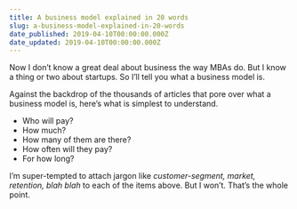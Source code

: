 ```yaml
---
title: A business model explained in 20 words
slug: a-business-model-explained-in-20-words
date_published: 2019-04-10T00:00:00.000Z
date_updated: 2019-04-10T00:00:00.000Z
---
```


Now I don’t know a great deal about business the way MBAs do. But I know a thing or two about startups. So I’ll tell you what a business model is.

Against the backdrop of the thousands of articles that pore over what a business model is, here’s what is simplest to understand.

- Who will pay?
- How much?
- How many of them are there?
- How often will they pay?
- For how long?

I’m super-tempted to attach jargon like *customer-segment, market, retention, blah blah* to each of the items above. But I won’t. That’s the whole point.
